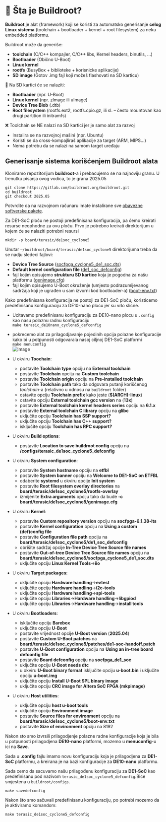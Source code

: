 # 🧱 Šta je Buildroot?

**Buildroot** je alat (framework) koji se koristi za automatsko generisanje **celog Linux sistema** (toolchain + bootloader + kernel + root filesystem) za neku embedded platformu.

Buildroot može da generiše:
- **toolchain**  (C/C++ kompajler, C/C++ libs, Kernel headers, binutils, ...)
- **Bootloader** (Obično U-Boot)
- **Linux kernel**
- **rootfs** (BusyBox + biblioteke + korisnicke aplikacije)
- **SD image** (Gotov .img fajl koji možeš flashovati na SD karticu)


💾 Na SD kartici će se nalaziti:
- **Bootloader** (npr. U-Boot)
- **Linux kernel** (npr. zImage ili uImage)
- **Device Tree Blob** (.dtb)
- **Root filesystem** (rootfs.ext2, rootfs.cpio.gz, ili sl. – često mountovan kao drugi partition ili initramfs)


❌ Toolchain se NE nalazi na SD kartici jer je samo alat za razvoj
- Instalira se na razvojnoj mašini (npr. Ubuntu)
- Koristi se da cross-kompajliraš aplikacije za target (ARM, MIPS…)
- Nema potrebu da se nalazi na samom target uređaju


## Generisanje sistema korišćenjem Buildroot alata

Kloniramo repozitorijum **buildroot**-a i prebacujemo se na najnoviju granu. U trenutku pisanja ovog vodica, to je grana 2025.05
```
git clone https://gitlab.com/buildroot.org/buildroot.git
cd buildroot
git checkout 2025.05
```

Potvrdite da na razvojnom računaru imate instalirane sve [obavezne softverske pakete](https://buildroot.org/downloads/manual/manual.html#requirement-mandatory).

Za DE1-SoC ploču ne postoji predefinisana konfiguracija, pa ćemo kreirati resurse neophodne
za ovu ploču. Prvo je potrebno kreirati direktorijum u kojem će se nalaziti potrebni resursi
```
mkdir -p board/terasic/de1soc_cyclone5
```

Unutar `~/buildroot/board/terasic/de1soc_cyclone5` direktorijuma treba da se nadju sledeci fajlovi:
- **Device Tree Source** ([socfpga_cyclone5_de1_soc.dts](../buildroot/board/terasic/de1soc_cyclone5/socfpga_cyclone5_de1_soc.dts))
- **Default kernel configuration file** ([de1_soc_defconfig](../buildroot/board/terasic/de1soc_cyclone5/de1_soc_defconfig))
- fajl kojim opisujemo **strukturu SD kartice** koja je pogodna za našu platformu ([genimage.cfg](../buildroot/board/terasic/de1soc_cyclone5/genimage.cfg))
- fajl kojim opisujemo U-Boot okruženje (umjesto podrazumijevanog sadržaja koji je ugrađen u sam izvorni kod bootloader-a) ([boot-env.txt](../buildroot/board/terasic/de1soc_cyclone5/boot-env.txt))


Kako predefinisana konfiguracija ne postoji za DE1-SoC ploču, koristicemo predefinisanu konfiguraciju
za DE10-nano plocu jer su vrlo slicne. 
- Ucitavamo predefinisanu konfiguraciju za DE10-nano plocu u `.config` kao nasu polaznu radnu konfiguraciju </br>
  `make terasic_de10nano_cyclone5_defconfig`
- pokrecemo alat za prilagodjavanje pojedinih opcija polazne konfiguracije kako bi u potpunosti odgovarala nasoj ciljnoj DE1-SoC platformi</br>
`make menuconfig`</br>
![image](https://github.com/user-attachments/assets/6abec423-27d6-4b12-80ed-5105ee7fc3ac)
- U okviru **Toochain**:
    - postavite **Toolchain type** opciju na **External toolchain**
    - postavite **Toolchain** opciju na **Custom toolchain**
    - postavite **Toolchain origin** opciju na **Pre-installed toolchain**
    - postavite **Toolchain path** tako da odgovara putanji korišćenog *toolchain*-a (relativno u odnosu na `buildroot` folder)
    - ostavite opciju **Toolchain prefix** kako jeste (**$(ARCH)-linux**)
    - ostavite opciju **External toolchain gcc version** na (**13x**)
    - postavite **External toolchain kernel headers series** opciju na **6.1.x**
    - postavite **External toolchain C library** opciju na **glibc**
    - uključite opciju **Toolchain has SSP support?**
    - uključite opciju **Toolchain has C++ support?**
    - isključite opciju **Toolchain has RPC support?**
      
- U okviru **Build options**:
    - postavite **Location to save buildroot config** opciju na **<path-to-buildroot>/configs/terasic_de1soc_cyclone5_defconfig**
      
- U okviru **System configuration**:
    - postavite **System hostname** opciju na **etfbl**
    - postavite **System banner** opciju na **Welcome to DE1-SoC on ETFBL**
    - odaberite **systemd** u okviru opcije **Init system**
    - postavite **Root filesystem overlay directories** na **board/terasic/de1soc_cyclone5/rootfs-overlay**
    - izmijenite **Extra arguments** opciju tako da bude **-c board/terasic/de1soc_cyclone5/genimage.cfg**

- U okviru **Kernel**:
    - postavite **Custom repository version** opciju na **socfpga-6.1.38-lts**
    - postavite **Kernel configuration** opciju na **Using a custom (def)config file**
    - postavite **Configuration file path** opciju na **board/terasic/de1soc_cyclone5/de1_soc_defconfig**
    - obrišite sadržaj opcije **In-Tree Device Tree Source file names**
    - postavite **Out-of-tree Device Tree Source file names** opciju na **board/terasic/de1soc_cyclone5/socfpga_cyclone5_de1_soc.dts**
    - uključite opciju **Linux Kernel Tools**&rarr;**iio**

- U okviru **Target packages**:
    - uključite opciju **Hardware handling**&rarr;**evtest**
    - uključite opciju **Hardware handling**&rarr;**i2c-tools**
    - uključite opciju **Hardware handling**&rarr;**spi-tools**
    - uključite opciju **Libraries**&rarr;**Hardware handling**&rarr;**libgpiod**
    - uključite opciju **Libraries**&rarr;**Hardware handling**&rarr;**install tools**

- U okviru **Bootloaders**:
    - isključite opciju **Barebox**
    - uključite opciju **U-Boot**
    - postavite vrijednost opcije **U-Boot version** (**2025.04**)
    - postavite **Custom U-Boot patches** na **board/terasic/de1soc_cyclone5/patches/de1-soc-handoff.patch**
    - postavite **U-Boot configuration** opciju na **Using an in-tree board defconfig file**
    - postavite **Board defconfig** opciju na **socfpga_de1_soc**
    - uključite opciju **U-Boot needs dtc**
    - u okviru **U-Boot binary format** isključite opciju **u-boot.bin** i uključite opciju **u-boot.img**
    - uključite opciju **Install U-Boot SPL binary image**
    - uključite opciju **CRC image for Altera SoC FPGA (mkpimage)**

- U okviru **Host utilities**:
    - uključite opciju **host u-boot tools**
    - uključite opciju **Environment image**
    - postavite **Source files for environment** opciju na **board/terasic/de1soc_cyclone5/boot-env.txt** 
    - postavite **Size of environment** opciju na 8192


Nakon sto smo izvrsili prilagodjenje polazne radne konfiguracije koja je bila u potpunosti prilagodjena **DE10-nano** platformi,
mozemo u **menuconfig**-u ici na **Save**. 

Sada u **.config** fajlu imamo novu konfiguraciju koja je prilagodjena za **DE1-SoC** platformu, a kreirana je na bazi konfiguracije za
**DE10-nano** platformu.

Sada cemo da sacuvamo našu prilagođenu konfiguraciju za **DE1-SoC** kao predefinisanu pod nazivom `terasic_de1soc_cyclone5_defconfig`.Bice smjestena u `buildroot/configs`.</br>
```
make savedefconfig
```
Nakon što smo sačuvali predefinisanu konfiguraciju, po potrebi mozemo da je aktiviramo komandom:
```
make terasic_de1soc_cyclone5_defconfig
```








